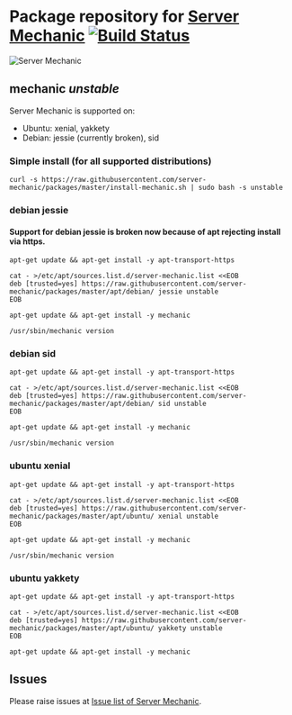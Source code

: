 # Package repository for [Server Mechanic](https://github.com/server-mechanic/mechanic) [![Build Status](https://travis-ci.org/server-mechanic/packages.svg)](https://travis-ci.org/server-mechanic/packages)

![Server Mechanic](https://server-mechanic.github.io/website/images/mechanic_small.png "Server Mechanic")

## mechanic *unstable*

Server Mechanic is supported on:
* Ubuntu: xenial, yakkety
* Debian: jessie (currently broken), sid

### Simple install (for all supported distributions)

```
curl -s https://raw.githubusercontent.com/server-mechanic/packages/master/install-mechanic.sh | sudo bash -s unstable
```

### debian jessie

#### Support for debian jessie is broken now because of apt rejecting install via https.

```
apt-get update && apt-get install -y apt-transport-https

cat - >/etc/apt/sources.list.d/server-mechanic.list <<EOB
deb [trusted=yes] https://raw.githubusercontent.com/server-mechanic/packages/master/apt/debian/ jessie unstable
EOB

apt-get update && apt-get install -y mechanic

/usr/sbin/mechanic version
```

### debian sid

```
apt-get update && apt-get install -y apt-transport-https

cat - >/etc/apt/sources.list.d/server-mechanic.list <<EOB
deb [trusted=yes] https://raw.githubusercontent.com/server-mechanic/packages/master/apt/debian/ sid unstable
EOB

apt-get update && apt-get install -y mechanic

/usr/sbin/mechanic version
```

### ubuntu xenial

```
apt-get update && apt-get install -y apt-transport-https

cat - >/etc/apt/sources.list.d/server-mechanic.list <<EOB
deb [trusted=yes] https://raw.githubusercontent.com/server-mechanic/packages/master/apt/ubuntu/ xenial unstable
EOB

apt-get update && apt-get install -y mechanic

/usr/sbin/mechanic version
```

### ubuntu yakkety

```
apt-get update && apt-get install -y apt-transport-https

cat - >/etc/apt/sources.list.d/server-mechanic.list <<EOB
deb [trusted=yes] https://raw.githubusercontent.com/server-mechanic/packages/master/apt/ubuntu/ yakkety unstable
EOB

apt-get update && apt-get install -y mechanic
```

## Issues

Please raise issues at [Issue list of Server Mechanic](https://github.com/server-mechanic/mechanic/issues).
